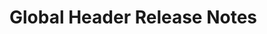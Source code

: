 <!-- Release notes authoring guidelines: http://keepachangelog.com/ -->

# Global Header Release Notes

<!-- ## [Unreleased] -->

<!--## [VERSION] - [RELEASE_DATE]-->

